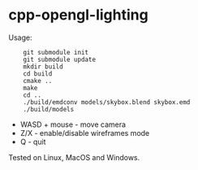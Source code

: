 # cpp-opengl-lighting

Usage:

```
    git submodule init
    git submodule update
    mkdir build
    cd build
    cmake ..
    make
    cd ..
    ./build/emdconv models/skybox.blend skybox.emd
    ./build/models
```

* WASD + mouse - move camera
* Z/X - enable/disable wireframes mode
* Q - quit

Tested on Linux, MacOS and Windows.
